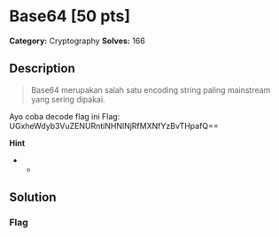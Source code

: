 # Base64 [50 pts]

**Category:** Cryptography
**Solves:** 166

## Description
>Base64 merupakan salah satu encoding string paling mainstream yang sering dipakai.

Ayo coba decode flag ini
Flag: UGxheWdyb3VuZENURntiNHNlNjRfMXNfYzBvTHpafQ==

**Hint**
* -

## Solution

### Flag

